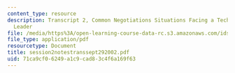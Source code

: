 ```yaml
---
content_type: resource
description: Transcript 2, Common Negotiations Situations Facing a Technology Policy
  Leader
file: /media/https%3A/open-learning-course-data-rc.s3.amazonaws.com/ids-910-leadership-development-fall-2002/71ca9cf06249a1c9cad83c4f6a169f63_session2notestranssept292002.pdf
file_type: application/pdf
resourcetype: Document
title: session2notestranssept292002.pdf
uid: 71ca9cf0-6249-a1c9-cad8-3c4f6a169f63
---
```

